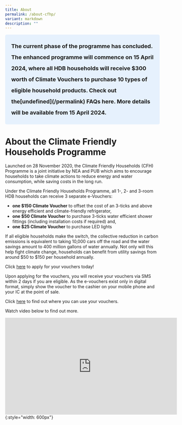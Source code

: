 ```yaml
---
title: About
permalink: /about-cfhp/
variant: markdown
description: ""
---
```

<style> .light-blue-box { background-color: #E6F1FD; padding: 20px; border-radius: 5px; font-weight: bold; font-size: 18px; line-height: 2;} </style>   <div class="light-blue-box"> The current phase of the programme has concluded. The enhanced programme will commence on 15 April 2024, where all HDB households will receive $300 worth of Climate Vouchers to purchase 10 types of eligible household products. Check out the[undefined](/permalink) FAQs here. More details will be available from 15 April 2024. </div>  

# About the Climate Friendly Households Programme


Launched on 28 November 2020, the Climate Friendly Households (CFH) Programme is a joint initiative by NEA and PUB which aims to encourage households to take climate actions to reduce energy and water consumption, while saving costs in the long run.

Under the Climate Friendly Households Programme, all 1-, 2- and 3-room HDB households can receive 3 separate e-Vouchers:
- **one $150 Climate Voucher** to offset the cost of an 3-ticks and above energy efficient and climate-friendly refrigerator,
- **one $50 Climate Voucher** to purchase 3-ticks water efficient shower fittings (including installation costs if required) and,
- **one $25 Climate Voucher** to purchase LED lights

If all eligible households make the switch, the collective reduction in carbon emissions is equivalent to taking 10,000 cars off the road and the water savings amount to 400 million gallons of water annually. Not only will this help fight climate change, households can benefit from utility savings from around $50 to $150 per household annually.

Click [here](https://go.gov.sg/register-cfhp-vouchers) to apply for your vouchers today! 

Upon applying for the vouchers, you will receive your vouchers via SMS within 2 days if you are eligible. As the e-vouchers exist only in digital format, simply show the voucher to the cashier on your mobile phone and your IC at the point of sale. 

Click [here](https://www.climate-friendly-households.gov.sg/retailers/list-of-retailers/) to find out where you can use your vouchers. 

Watch video below to find out more.

<iframe width="560" height="315" src="https://www.youtube.com/embed/wZbvUokJTNI" frameborder="0" allow="accelerometer; autoplay; clipboard-write; encrypted-media; gyroscope; picture-in-picture" allowfullscreen=""></iframe> {:style="width: 600px"}